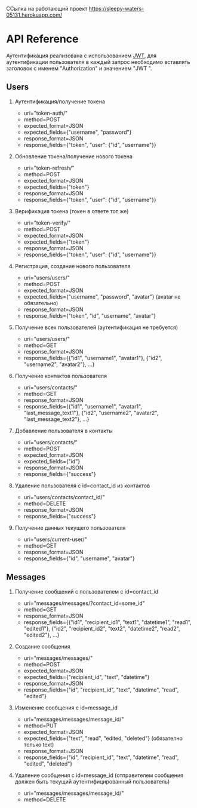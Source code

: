 ССылка на работающий проект https://sleepy-waters-05131.herokuapp.com/
# API Reference

Аутентификация реализована с использованием [JWT](https://jpadilla.github.io/django-rest-framework-jwt/),
для аутентификации пользователя в каждый запрос необходимо вставлять заголовок с именем "Authorization"
и значением "JWT <token>".

## Users

1. Аутентификация/получение токена
    - uri="token-auth/"
    - method=POST
    - expected_format=JSON
    - expected_fields={"username", "password"}
    - response_format=JSON
    - response_fields={"token", "user": {"id", "username"}}

2. Обновление токена/получение нового токена
    - uri="token-refresh/"
    - method=POST
    - expected_format=JSON
    - expected_fields={"token"}
    - response_format=JSON
    - response_fields={"token", "user": {"id", "username"}}

3. Верификация токена (токен в ответе тот же)
    - uri="token-verify/"
    - method=POST
    - expected_format=JSON
    - expected_fields={"token"}
    - response_format=JSON
    - response_fields={"token", "user": {"id", "username"}}

4. Регистрация, создание нового пользователя
    - uri="users/users/"
    - method=POST
    - expected_format=JSON
    - expected_fields={"username", "password", "avatar"} (avatar не обязательно)
    - response_format=JSON
    - response_fields={"token", "id", "username", "avatar"}
    
5. Получение всех пользователей (аутентификация не требуется)
    - uri="users/users/"
    - method=GET
    - response_format=JSON
    - response_fields={{"id1", "username1", "avatar1"}, {"id2", "username2", "avatar2"}, ...}
    
6. Получение контактов пользователя
    - uri="users/contacts/"
    - method=GET
    - response_format=JSON
    - response_fields={{"id1", "username1", "avatar1", "last_message_text1"},
    {"id2", "username2", "avatar2", "last_message_text2"}, ...}
    
7. Добавление пользователя в контакты
    - uri="users/contacts/"
    - method=POST
    - expected_format=JSON
    - expected_fields={"id"}
    - response_format=JSON
    - response_fields={"success"}

8. Удаление пользователя с id=contact_id из контактов
    - uri="users/contacts/contact_id/"
    - method=DELETE
    - response_format=JSON
    - response_fields={"success"}
    
9. Получение данных текущего пользователя
    - uri="users/current-user/"
    - method=GET
    - response_format=JSON
    - response_fields={"id", "username", "avatar"}
    
## Messages

1. Получение сообщений с пользователем с id=contact_id
    - uri="messages/messages/?contact_id=some_id"
    - method=GET
    - response_format=JSON
    - response_fields={{"id1", "recipient_id1", "text1", "datetime1", "read1", "edited1"},
    {"id2", "recipient_id2", "text2", "datetime2", "read2", "edited2"}, ...}

2. Создание сообщения
    - uri="messages/messages/"
    - method=POST
    - expected_format=JSON
    - expected_fields={"recipient_id", "text", "datetime"}
    - response_format=JSON
    - response_fields={"id", "recipient_id", "text", "datetime", "read", "edited"}

3. Изменение сообщения с id=message_id
    - uri="messages/messages/message_id/"
    - method=PUT
    - expected_format=JSON
    - expected_fields={"text", "read", "edited, "deleted"} (обязателно только text)
    - response_format=JSON  
    - response_fields={"id", "recipient_id", "text", "datetime", "read", "edited", "deleted"}

4. Удаление сообщения с id=message_id (отправителем сообщения должен быть текущий
аутентифицированный пользователь)
    - uri="messages/messages/message_id/"
    - method=DELETE
